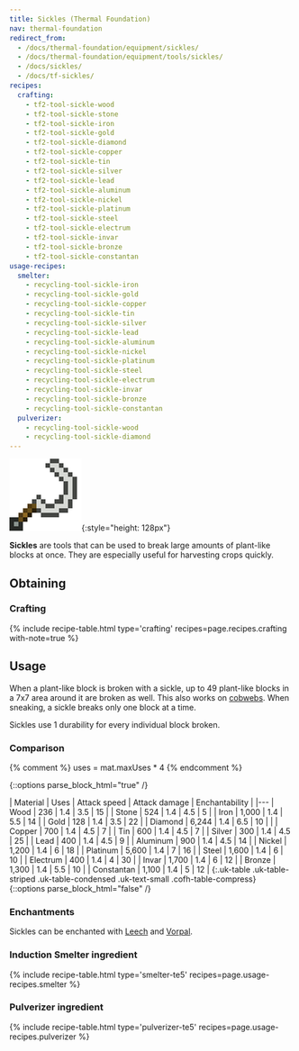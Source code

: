 ```yaml
---
title: Sickles (Thermal Foundation)
nav: thermal-foundation
redirect_from:
  - /docs/thermal-foundation/equipment/sickles/
  - /docs/thermal-foundation/equipment/tools/sickles/
  - /docs/sickles/
  - /docs/tf-sickles/
recipes:
  crafting:
    - tf2-tool-sickle-wood
    - tf2-tool-sickle-stone
    - tf2-tool-sickle-iron
    - tf2-tool-sickle-gold
    - tf2-tool-sickle-diamond
    - tf2-tool-sickle-copper
    - tf2-tool-sickle-tin
    - tf2-tool-sickle-silver
    - tf2-tool-sickle-lead
    - tf2-tool-sickle-aluminum
    - tf2-tool-sickle-nickel
    - tf2-tool-sickle-platinum
    - tf2-tool-sickle-steel
    - tf2-tool-sickle-electrum
    - tf2-tool-sickle-invar
    - tf2-tool-sickle-bronze
    - tf2-tool-sickle-constantan
usage-recipes:
  smelter:
    - recycling-tool-sickle-iron
    - recycling-tool-sickle-gold
    - recycling-tool-sickle-copper
    - recycling-tool-sickle-tin
    - recycling-tool-sickle-silver
    - recycling-tool-sickle-lead
    - recycling-tool-sickle-aluminum
    - recycling-tool-sickle-nickel
    - recycling-tool-sickle-platinum
    - recycling-tool-sickle-steel
    - recycling-tool-sickle-electrum
    - recycling-tool-sickle-invar
    - recycling-tool-sickle-bronze
    - recycling-tool-sickle-constantan
  pulverizer:
    - recycling-tool-sickle-wood
    - recycling-tool-sickle-diamond
---
```


![Sickles](/assets/images/thermal-foundation/sickles.gif){:style="height: 128px"}


**Sickles** are tools that can be used to break large amounts of plant-like
blocks at once. They are especially useful for harvesting crops quickly.


Obtaining
---------

### Crafting
{% include recipe-table.html type='crafting' recipes=page.recipes.crafting with-note=true %}


Usage
-----

When a plant-like block is broken with a sickle, up to 49 plant-like blocks in a
7x7 area around it are broken as well. This also works on
[cobwebs](https://minecraft.gamepedia.com/Cobweb). When sneaking, a sickle
breaks only one block at a time.

Sickles use 1 durability for every individual block broken.

### Comparison
{% comment %}
uses = mat.maxUses * 4
{% endcomment %}

{::options parse_block_html="true" /}
<div class="uk-overflow-container">
| Material | Uses | Attack speed | Attack damage | Enchantability |
|---
| Wood | 236 | 1.4 | 3.5 | 15 |
| Stone | 524 | 1.4 | 4.5 | 5 |
| Iron | 1,000 | 1.4 | 5.5 | 14 |
| Gold | 128 | 1.4 | 3.5 | 22 |
| Diamond | 6,244 | 1.4 | 6.5 | 10 |
|
| Copper | 700 | 1.4 | 4.5 | 7 |
| Tin | 600 | 1.4 | 4.5 | 7 |
| Silver | 300 | 1.4 | 4.5 | 25 |
| Lead | 400 | 1.4 | 4.5 | 9 |
| Aluminum | 900 | 1.4 | 4.5 | 14 |
| Nickel | 1,200 | 1.4 | 6 | 18 |
| Platinum | 5,600 | 1.4 | 7 | 16 |
| Steel | 1,600 | 1.4 | 6 | 10 |
| Electrum | 400 | 1.4 | 4 | 30 |
| Invar | 1,700 | 1.4 | 6 | 12 |
| Bronze | 1,300 | 1.4 | 5.5 | 10 |
| Constantan | 1,100 | 1.4 | 5 | 12 |
{:.uk-table .uk-table-striped .uk-table-condensed .uk-text-small .cofh-table-compress}
</div>
{::options parse_block_html="false" /}

### Enchantments
Sickles can be enchanted with [Leech](/docs/cofh-core/leech/) and [Vorpal](/docs/cofh-core/vorpal/).

### Induction Smelter ingredient
{% include recipe-table.html type='smelter-te5' recipes=page.usage-recipes.smelter %}

### Pulverizer ingredient
{% include recipe-table.html type='pulverizer-te5' recipes=page.usage-recipes.pulverizer %}
